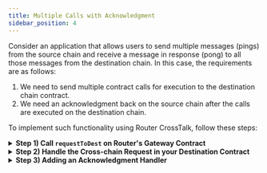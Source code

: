 ```yaml
---
title: Multiple Calls with Acknowledgment
sidebar_position: 4
---
```


Consider an application that allows users to send multiple messages (pings) from the source chain and receive a message in response (pong) to all those messages from the destination chain. In this case, the requirements are as follows:

1.  We need to send multiple contract calls for execution to the destination chain contract.
2.  We need an acknowledgment back on the source chain after the calls are executed on the destination chain.

To implement such functionality using Router CrossTalk, follow these steps:

<details>
<summary><b>Step 1) Call <code>requestToDest</code> on Router's Gateway Contract</b></summary>

We will initiate a cross-chain request from the source chain by calling the `requestToDest` function on Router's source chain Gateway contract.
```javascript
gatewayContract.requestToDest(
	expiryTimestamp, 
	isAtomicCalls,
	Utils.AckType.ACK_ON_BOTH,
	Utils.AckGasParams(ackGasLimit,ackGasPrice),
	Utils.DestinationChainParams(destGasLimit, destGasPrice, chainType, chainId),
	Utils.ContractCalls(payloads, addresses)
);
```

While calling the **`requestToDest`** function on the Gateway contract, we need to pass the following parameters:

1.  **expiryTimestamp:** If you want to add a specific expiry timestamp, you can mention it against this parameter. Your request will get reverted if it is not executed before the expiryTimestamp. If you don't want any expiryTimestamp, you can use **`type(uint64).max`** as the expiryTimestamp.

2.  **isAtomicCalls:** Set it to true if you want to ensure that either all your contract calls are executed or none of them are executed. Set it to false if you do not require atomicity. 

3.  **ackType:**
    1. Set this to **ACK_ON_SUCCESS** if you only want to get acknowledgment when the execution on the destination chain is successful.
    2. Set this to **ACK_ON_ERROR** if you only want to get acknowledgment when the execution on the destination chain failed.
    3. Set this to **ACK_ON_BOTH** if you want to get acknowledgment in both the cases (success and failure).

4.  **ackGasParams:**
    1. **ackGasLimit:** Gas limit for execution of the function **`handleCrossTalkAck`** on the source chain.
    2. **ackGasPrice:** Gas price with which you want to execute the aforementioned function on the source chain.

5.  **destinationChainParams:** We need to pass the destination chain gas limit, gas price, chain type, and the chain ID here.

6.  **contractCalls:** Encode the payloads and the destination contract addresses in byte arrays and pass them in this function. The payload consist of the ABI-encoded data you want to send to the other chain. The destinationContractAddress is the address of the recipient contract on the destination chain that will handle the cross-chain request. In this case, we want to different payloads to different destination contracts.

    ```javascript
    bytes[] memory addresses = new bytes[](3);
    addresses[0] = toBytes(destinationContractAddress1);
    addresses[1] = toBytes(destinationContractAddress2);
    addresses[2] = toBytes(destinationContractAddress3);

    bytes[] memory payloads = new bytes[](3);
    payloads[0] = payload1;
    payloads[1] = payload2;
    payloads[2] = payload3;
    ```

    The **`toBytes`** function can be found [here](../understanding-crosstalk/requestToDest#6-contractcalls).

</details>

<details>
<summary><b>Step 2) Handle the Cross-chain Request in your Destination Contract</b></summary>

Once the cross-chain request is received on the destination chain, we need a mechanism to handle it. That's where **`handleRequestFromSource`** function comes into play. Router's Gateway contract on the destination chain will pass the payload along with the source chain details to the respective destination chain contract by calling this function.

```javascript
function handleRequestFromSource(
	  bytes memory srcContractAddress,
	  bytes memory payload,
	  string memory srcChainId,
	  uint64 srcChainType
) external returns (bytes memory)
```

You can handle the payload in any way you want to complete your cross-chain functionality.

</details>

<details>
<summary><b>Step 3) Adding an Acknowledgment Handler</b></summary>

Since we are anticipating an acknowledgment on the source chain, we need to implement an acknowledgment handler function.  This will be contain the logic to handle the acknowledgement, i.e., what you want to do on the source chain post the execution of the request on the destination chain. The documentation for this function can be found [here](../understanding-crosstalk/handleCrossTalkAck).

```javascript
function handleCrossTalkAck(
  uint64 eventIdentifier,
  bool[] memory execFlags,
  bytes[] memory execData
) external
```

</details>